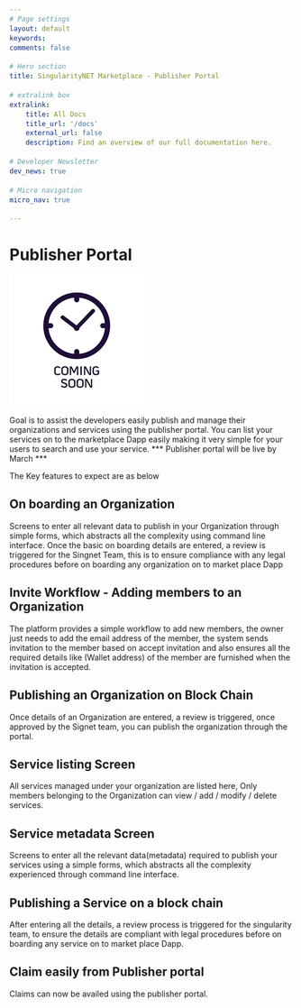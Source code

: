 ```yaml
---
# Page settings
layout: default
keywords:
comments: false

# Hero section
title: SingularityNET Marketplace - Publisher Portal

# extralink box
extralink:
    title: All Docs
    title_url: '/docs'
    external_url: false
    description: Find an overview of our full documentation here.

# Developer Newsletter
dev_news: true

# Micro navigation
micro_nav: true

---
```


# Publisher Portal 
![Work in Progress](/assets/img/publisher/work_in_progress.png)

Goal is to assist the developers easily publish and manage their organizations
and services using the publisher portal.
You can list your services on to the marketplace Dapp easily making it very simple for your users to search and use your service.
 *** Publisher portal will be live by March ***  

The Key features to expect are as below

## On boarding an Organization 
Screens to enter all relevant data to publish in your Organization through simple forms, which abstracts all the complexity using command line interface. Once the basic on boarding details are entered, a
review is triggered for the Singnet Team, this is to ensure compliance with any legal procedures before on boarding any organization on to market place Dapp


## Invite Workflow - Adding members to an Organization 
The platform provides a simple workflow to add new members, the owner just needs to add the email address of the member, the system sends invitation to the member based on accept invitation 
 and also ensures all the required details like (Wallet address) of the member are furnished when the invitation is accepted.


## Publishing an Organization on Block Chain 
Once details of an Organization are entered, a review is triggered, once approved by the Signet team, you can publish the organization through the portal.


## Service listing Screen
All services managed under your organization are listed here, 
Only members belonging to the  Organization can view / add / modify / delete services.


## Service metadata Screen 
Screens to enter all the relevant data(metadata) required to publish your services  using a simple forms, which abstracts all the complexity experienced through command line interface.


## Publishing a Service on a block chain 
After entering all the details, a review process is triggered for the singularity team, to ensure the details are compliant with  legal procedures before
on boarding any service on to market place Dapp.


## Claim easily from Publisher portal
Claims can now be availed using the publisher portal.
